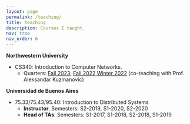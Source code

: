 ```yaml
---
layout: page
permalink: /teaching/
title: teaching
description: Courses I taught.
nav: true
nav_order: 6
---
```


**Northwestern University**

- CS340: Introduction to Computer Networks.
  - Quarters: [Fall 2023](https://northwestern-cs340.github.io/fall2023/), [Fall 2022](https://northwestern-cs340.github.io/fall2022/),[Winter 2022](https://networks.cs.northwestern.edu/CS340-w22/syllabus.html) (co-teaching with Prof. Aleksandar Kuzmanovic)

**Universidad de Buenos Aires**

- 75.33/75.43/95.40: Introduction to Distributed Systems
  - **Instructor**. Semesters: S2-2019, S1-2020, S2-2020
  - **Head of TAs**. Semesters: S1-2017, S1-2018, S2-2018, S1-2019
